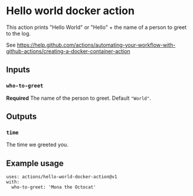 # Hello world docker action

This action prints "Hello World" or "Hello" + the name of a person to greet to the log.

See https://help.github.com/actions/automating-your-workflow-with-github-actions/creating-a-docker-container-action

## Inputs

### `who-to-greet`

**Required** The name of the person to greet. Default `"World"`.

## Outputs

### `time`

The time we greeted you.

## Example usage

```
uses: actions/hello-world-docker-action@v1
with:
  who-to-greet: 'Mona the Octocat'
```
